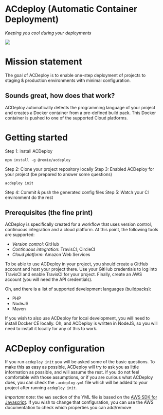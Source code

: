 # ACdeploy (Automatic Container Deployment)
*Keeping you cool during your deployments*

![](https://user-images.githubusercontent.com/435237/29970265-32004424-8f24-11e7-9c1f-c09919876e83.jpg)

# Mission statement

The goal of ACDeploy is to enable one-step deployment of projects to staging & production environments with minimal configuration.

## Sounds great, how does that work?

ACDeploy automatically detects the programming language of your project and creates a Docker container from a pre-defined build pack. This Docker container is pushed to one of the supported Cloud platforms.

# Getting started

Step 1: install ACDeploy

```
npm install -g @remie/acdeploy
```

Step 2: Clone your project repository locally
Step 3: Enabled ACDeploy for your project (be prepared to answer some questions)

```
acdeploy init
```

Step 4: Commit & push the generated config files
Step 5: Watch your CI environment do the rest

## Prerequisites (the fine print)

ACDeploy is specifically created for a workflow that uses version control, continuous integration and a cloud platform. At this point, the following tools are supported:

- *Version control*: GitHub
- *Continuous integration*: TravisCI, CircleCI
- *Cloud platform*: Amazon Web Services

To be able to use ACDeploy in your project, you should create a GitHub account and host your project there. Use your GitHub credentials to log into TravisCI and enable TravisCI for your project. Finally, create an AWS account (you will need the API credentials).

Oh, and there is a list of supported development languages (buildpacks):

- PHP
- NodeJS
- Maven

If you wish to also use ACDeploy for local development, you will need to install Docker CE locally. Oh, and ACDeploy is written in NodeJS, so you will need to install it locally for any of this to work.

# ACDeploy configuration

If you run `acdeploy init` you will be asked some of the  basic questions. To make this as easy as possible, ACDeploy will try to ask you as little information as possible, and will assume the rest. If you do not feel comfortable with those assumptions, or if you are curious what ACDeploy does, you can check the `.acdeploy.yml` file which will be added to your project after running `acdeploy init`.

_Important note_: the `AWS` section of the YML file is based on the [AWS SDK for Javascript](https://docs.aws.amazon.com/AWSJavaScriptSDK/latest/index.html). If you wish to change that configuration, you can use the AWS documentation to check which properties you can add/remove
